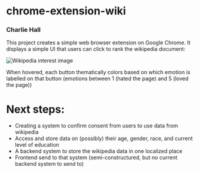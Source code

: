 # chrome-extension-wiki
### Charlie Hall

This project creates a simple web browser extension on Google Chrome. It displays a simple UI that users can click to rank the wikipedia document:

![Wikipedia interest image](https://overfload.nyc3.cdn.digitaloceanspaces.com/6bea1680-c128-498d-af4e-482fc9ba0b83)

When hovered, each button thematically colors based on which emotion is labelled on that button (emotions between 1 (hated the page) and 5 (loved the page))

# Next steps:
- Creating a system to confirm consent from users to use data from wikipedia
- Access and store data on (possibly) their age, gender, race, and current level of education
- A backend system to store the wikipedia data in one localized place
- Frontend send to that system (semi-constructured, but no current backend system to send to)
